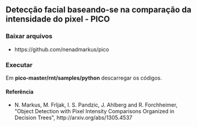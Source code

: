 <h2>Detecção facial baseando-se na comparação da intensidade do pixel - PICO</h2>

<h3>Baixar arquivos </h3>

<ul>
  <li>https://github.com/nenadmarkus/pico</p>
</ul>

<h3>Executar </h3>
<p>Em <b>pico-master/rnt/samples/python</b> descarregar os códigos. </p>

<h4>Referência</h4>
<ul>
  <li>N. Markus, M. Frljak, I. S. Pandzic, J. Ahlberg and R. Forchheimer, "Object Detection with Pixel Intensity Comparisons Organized in Decision Trees", http://arxiv.org/abs/1305.4537 </li>
</ul>
